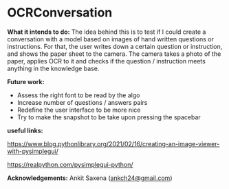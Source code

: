 # OCRConversation

**What it intends to do:**
The idea behind this is to test if I could create a conversation with a model based on images of hand written questions or instructions. For that, the user writes down a certain question or instruction, and shows the paper sheet to the camera. The camera takes a photo of the paper, applies OCR to it and checks if the question / instruction meets anything in the knowledge base. 


**Future work:**

- Assess the right font to be read by the algo
- Increase number of questions / answers pairs
- Redefine the user interface to be more nice
- Try to make the snapshot to be take upon pressing the spacebar


**useful links:**

https://www.blog.pythonlibrary.org/2021/02/16/creating-an-image-viewer-with-pysimplegui/

https://realpython.com/pysimplegui-python/


**Acknowledgements:**
Ankit Saxena (ankch24@gmail.com)
